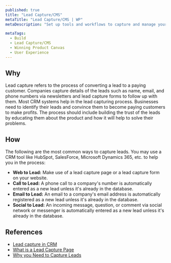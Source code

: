 ```yaml
---
published: true
title: "Lead Capture/CMS"
metaTitle: "Lead Capture/CMS | WP"
metaDescription: "Set up tools and workflows to capture and manage your potential customers. Invest in a Customer Relationship Management system to automate and provide a consistent experience."

metaTags:
  - Build
  - Lead Capture/CMS
  - Winning Product Canvas
  - User Experience
---
```


## Why
Lead capture refers to the process of converting a lead to a paying customer. Companies capture details of the leads such as name, email, and phone numbers via newsletters and lead capture forms to follow up with them. Most CRM systems help in the lead capturing process. Businesses need to identify their leads and convince them to become paying customers to make profits. The process should include building the trust of the leads by educating them about the product and how it will help to solve their problems.

## How
The following are the most common ways to capture leads. You may use a CRM tool like HubSpot, SalesForce, Microsoft Dynamics 365, etc. to help you in the process:
- **Web to Lead:** Make use of a lead capture page or a lead capture form on your website.
- **Call to Lead:** A phone call to a company's number is automatically entered as a new lead unless it's already in the database.
- **Email to Lead:** An email to a company's email address is automatically registered as a new lead unless it's already in the database.
- **Social to Lead:** An incoming message, question, or comment via social network or messenger is automatically entered as a new lead unless it's already in the database.

## References

- [Lead capture in CRM](https://www.bitrix24.com/glossary/what-is-lead-capture-crm-definition.php)
- [What is a Lead Capture Page](https://instapage.com/what-is-a-lead-capture-page)
- [Why you Need to Capture Leads](https://www.process.st/why-you-need-to-capture-leads-on-your-company-website/)
